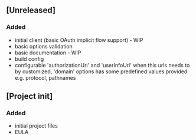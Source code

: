 ## [Unreleased]
### Added
- initial client (basic OAuth implicit flow support) - WIP
- basic options validation
- basic documentation - WIP
- build config
- configurable 'authorizationUri' and 'userInfoUri' when this urls needs to by customized, 'domain' options has some predefined values provided e.g. protocol, pathnames

## [Project init]
### Added
- initial project files
- EULA 